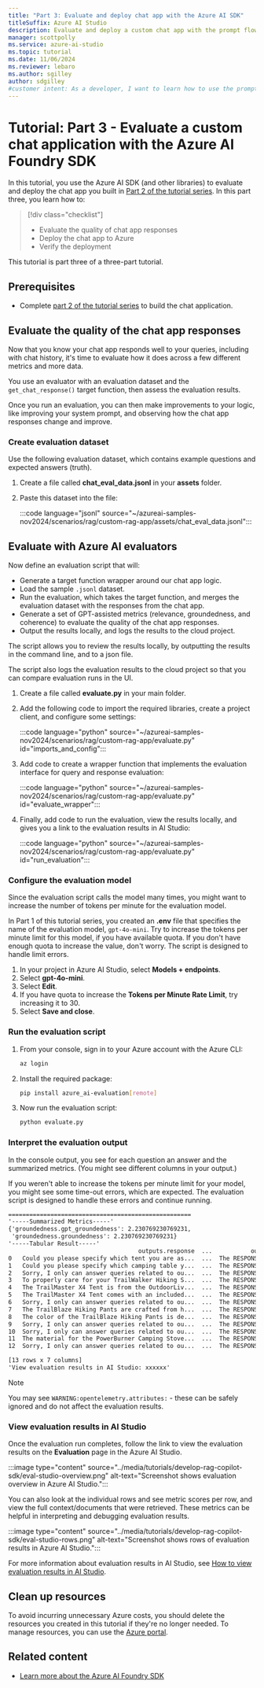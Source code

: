 ```yaml
---
title: "Part 3: Evaluate and deploy chat app with the Azure AI SDK"
titleSuffix: Azure AI Studio
description: Evaluate and deploy a custom chat app with the prompt flow SDK. This tutorial is part 3 of a 3-part tutorial series.
manager: scottpolly
ms.service: azure-ai-studio
ms.topic: tutorial
ms.date: 11/06/2024
ms.reviewer: lebaro
ms.author: sgilley
author: sdgilley
#customer intent: As a developer, I want to learn how to use the prompt flow SDK so that I can evaluate and deploy a chat app.
---
```


# Tutorial: Part 3 - Evaluate a custom chat application with the Azure AI Foundry SDK

In this tutorial, you use the Azure AI SDK (and other libraries) to  evaluate and deploy the chat app you built in [Part 2 of the tutorial series](copilot-sdk-build-rag.md). In this part three, you learn how to:

> [!div class="checklist"]
> - Evaluate the quality of chat app responses
> - Deploy the chat app to Azure
> - Verify the deployment

This tutorial is part three of a three-part tutorial.

## Prerequisites

- Complete [part 2 of the tutorial series](copilot-sdk-build-rag.md) to build the chat application.


## <a name="evaluate"></a> Evaluate the quality of the chat app responses

Now that you know your chat app responds well to your queries, including with chat history, it's time to evaluate how it does across a few different metrics and more data.

You use an evaluator with an evaluation dataset and the `get_chat_response()` target function, then assess the evaluation results.

Once you run an evaluation, you can then make improvements to your logic, like improving your system prompt, and observing how the chat app responses change and improve.

### Create evaluation dataset

Use the following evaluation dataset, which contains example questions and expected answers (truth).

1. Create a file called **chat_eval_data.jsonl** in your **assets** folder.
1. Paste this dataset into the file:

    :::code language="jsonl" source="~/azureai-samples-nov2024/scenarios/rag/custom-rag-app/assets/chat_eval_data.jsonl":::

## Evaluate with Azure AI evaluators

Now define an evaluation script that will:

- Generate a target function wrapper around our chat app logic.
- Load the sample `.jsonl` dataset.
- Run the evaluation, which takes the target function, and merges the evaluation dataset with the responses from the chat app.
- Generate a set of GPT-assisted metrics (relevance, groundedness, and coherence) to evaluate the quality of the chat app responses.
- Output the results locally, and logs the results to the cloud project.

The script allows you to review the results locally, by outputting the results in the command line, and to a json file.

The script also logs the evaluation results to the cloud project so that you can compare evaluation runs in the UI.

1. Create a file called **evaluate.py** in your main folder.
1. Add the following code to import the required libraries, create a project client, and configure some settings: 

    :::code language="python" source="~/azureai-samples-nov2024/scenarios/rag/custom-rag-app/evaluate.py" id="imports_and_config":::

1. Add code to create a wrapper function that implements the evaluation interface for query and response evaluation:

    :::code language="python" source="~/azureai-samples-nov2024/scenarios/rag/custom-rag-app/evaluate.py" id="evaluate_wrapper":::

1. Finally, add code to run the evaluation, view the results locally, and gives you a link to the evaluation results in AI Studio:
 
    :::code language="python" source="~/azureai-samples-nov2024/scenarios/rag/custom-rag-app/evaluate.py" id="run_evaluation":::


### Configure the evaluation model 

Since the evaluation script calls the model many times, you might want to increase the number of tokens per minute for the evaluation model.  

In Part 1 of this tutorial series, you created an **.env** file that specifies the name of the evaluation model, `gpt-4o-mini`.  Try to increase the tokens per minute limit for this model, if you have available quota. If you don't have enough quota to increase the value, don't worry.  The script is designed to handle limit errors.

1. In your project in Azure AI Studio, select **Models + endpoints**.
1. Select **gpt-4o-mini**.  
1. Select **Edit**.
1. If you have quota to increase the **Tokens per Minute Rate Limit**, try increasing it to 30. 
1. Select **Save and close**.

### Run the evaluation script

1. From your console, sign in to your Azure account with the Azure CLI:

    ```bash
    az login
    ```

1. Install the required package:

    ```bash
    pip install azure_ai-evaluation[remote]
    ```

1. Now run the evaluation script:

    ```bash
    python evaluate.py
    ```

### Interpret the evaluation output

In the console output, you see for each question an answer and the summarized metrics. (You might see different columns in your output.)

If you weren't able to increase the tokens per minute limit for your model, you might see some time-out errors, which are expected. The evaluation script is designed to handle these errors and continue running.

```txt
====================================================
'-----Summarized Metrics-----'
{'groundedness.gpt_groundedness': 2.230769230769231,
 'groundedness.groundedness': 2.230769230769231}
'-----Tabular Result-----'
                                     outputs.response  ...           outputs.groundedness.groundedness_reason
0   Could you please specify which tent you are as...  ...  The RESPONSE fails to engage with the specific...
1   Could you please specify which camping table y...  ...  The RESPONSE does not utilize any of the infor...
2   Sorry, I only can answer queries related to ou...  ...  The RESPONSE does not relate to the CONTEXT at...
3   To properly care for your TrailWalker Hiking S...  ...  The RESPONSE provides care instructions for th...
4   The TrailMaster X4 Tent is from the OutdoorLiv...  ...  The RESPONSE accurately identifies the brand o...
5   The TrailMaster X4 Tent comes with an included...  ...  The RESPONSE accurately reflects information f...
6   Sorry, I only can answer queries related to ou...  ...  The RESPONSE does not relate to the CONTEXT at...
7   The TrailBlaze Hiking Pants are crafted from h...  ...  The RESPONSE accurately reflects part of the i...
8   The color of the TrailBlaze Hiking Pants is de...  ...  The RESPONSE accurately mentions the color of ...
9   Sorry, I only can answer queries related to ou...  ...  The RESPONSE is entirely unrelated to the CONT...
10  Sorry, I only can answer queries related to ou...  ...  The RESPONSE does not reference or relate to a...
11  The material for the PowerBurner Camping Stove...  ...  The RESPONSE does not contradict the CONTEXT b...
12  Sorry, I only can answer queries related to ou...  ...  The RESPONSE does not reference or relate to a...

[13 rows x 7 columns]
'View evaluation results in AI Studio: xxxxxx'
```

> [!NOTE]
> You may see `WARNING:opentelemetry.attributes:` - these can be safely ignored and do not affect the evaluation results.

### View evaluation results in AI Studio

Once the evaluation run completes, follow the link to view the evaluation results on the **Evaluation** page in the Azure AI Studio.

:::image type="content" source="../media/tutorials/develop-rag-copilot-sdk/eval-studio-overview.png" alt-text="Screenshot shows evaluation overview in Azure AI Studio.":::

You can also look at the individual rows and see metric scores per row, and view the full context/documents that were retrieved. These metrics can be helpful in interpreting and debugging evaluation results.

:::image type="content" source="../media/tutorials/develop-rag-copilot-sdk/eval-studio-rows.png" alt-text="Screenshot shows rows of evaluation results in Azure AI Studio.":::

For more information about evaluation results in AI Studio, see [How to view evaluation results in AI Studio](../how-to/evaluate-results.md).

## Clean up resources

To avoid incurring unnecessary Azure costs, you should delete the resources you created in this tutorial if they're no longer needed. To manage resources, you can use the [Azure portal](https://portal.azure.com?azure-portal=true).

## Related content

- [Learn more about the Azure AI Foundry SDK](../how-to/develop/sdk-overview.md)
